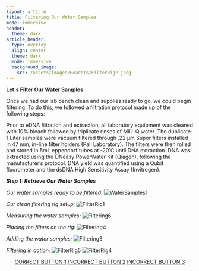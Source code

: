 ```yaml
---
layout: article
title: Filtering Our Water Samples
mode: immersive
header:
  theme: dark
article_header:
  type: overlay
  align: center
  theme: dark
  mode: immersive
  background_image:
    src: /assets/images/Headers/FilterRig2.jpeg
---
```


**Let's Filter Our Water Samples**

Once we had our lab bench clean and supplies ready to go, we could begin filtering. To do this, we followed a filtration protocol made up of the following steps: 

Prior to eDNA filtration and extraction, all laboratory equipment was cleaned with 10% bleach followed by triplicate rinses of Milli-Q water. The duplicate 1 Liter samples were vacuum filtered through .22 μm Supor filters installed in 47 mm, in-line filter holders (Pall Laboratory). The filters were then rolled and stored in 5mL eppendorf tubes at -20˚C until DNA extraction. DNA was extracted using the DNeasy PowerWater Kit (Qiagen), following the manufacturer’s protocol. DNA yield was quantified using a Qubit fluorometer and the dsDNA High Sensitivity Assay (Invitrogen). 

***Step 1: Retrieve Our Water Samples***    


*Our water samples ready to be filtered:*
![WaterSamples1](/assets/images/BIG-FILT/WaterSamples1.JPG) 


*Our clean filtering rig setup:*
![FilterRig1](/assets/images/BIG-FILT/FilterRig1.jpeg) 

*Measuring the water samples:*
![Filtering6](/assets/images/BIG-FILT/Filtering6.jpeg) 


*Placing the filters on the rig:*
![Filtering4](/assets/images/BIG-FILT/Filtering4.jpeg)  

*Adding the water samples:*
![Filtering3](/assets/images/BIG-FILT/Filtering3.jpeg)   

*Filtering in action:*
![FilterRig5](/assets/images/BIG-FILT/FilterRig5.jpeg) 
![FilterRig4](/assets/images/BIG-FILT/FilterRig4.jpeg)  

 

<p align="center">
<a class="button button--outline-primary button--pill" href="Storing1">CORRECT BUTTON 1</a> <a class="button button--outline-primary button--pill" href="Storing2">INCORRECT BUTTON 2</a> <a class="button button--outline-primary button--pill" href="Storing2">INCORRECT BUTTON 3</a></p>